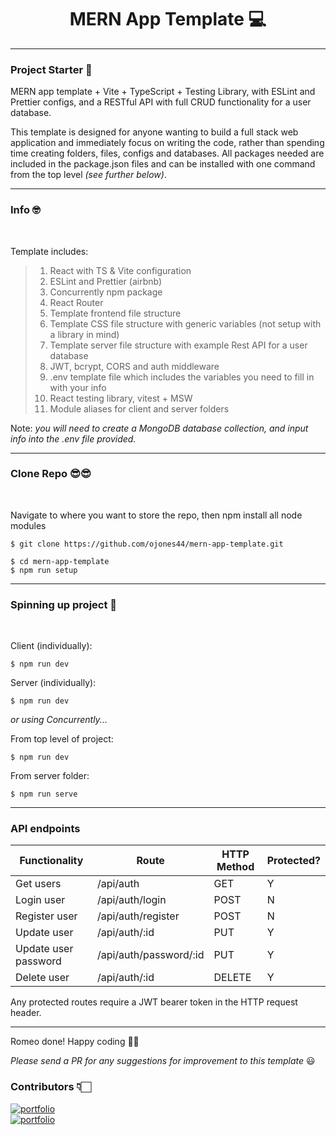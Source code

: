 <div id="header" align="center">
<h1>
MERN App Template 💻
</h1>
</div>

---

### Project Starter 🚀

MERN app template + Vite + TypeScript + Testing Library, with ESLint and Prettier configs, and a RESTful API with full CRUD functionality for a user database.

This template is designed for anyone wanting to build a full stack web application and immediately focus on writing the code, rather than spending time creating folders, files, configs and databases. All packages needed are included in the package.json files and can be installed with one command from the top level _(see further below)_.

---

### Info 🤓

<br>

Template includes:

> 1.  React with TS & Vite configuration
> 2.  ESLint and Prettier (airbnb)
> 3.  Concurrently npm package
> 4.  React Router
> 5.  Template frontend file structure
> 6.  Template CSS file structure with generic variables (not setup with a library in mind)
> 7.  Template server file structure with example Rest API for a user database
> 8.  JWT, bcrypt, CORS and auth middleware
> 9.  .env template file which includes the variables you need to fill in with your info
> 10. React testing library, vitest + MSW
> 11. Module aliases for client and server folders

Note: _you will need to create a MongoDB database collection, and input info into the .env file provided._

---

### Clone Repo 😎😎

<br>

Navigate to where you want to store the repo, then npm install all node modules

```
$ git clone https://github.com/ojones44/mern-app-template.git

$ cd mern-app-template
$ npm run setup

```

---

### Spinning up project 🚗

<br>

Client (individually): <br>

```
$ npm run dev
```

Server (individually): <br>

```
$ npm run dev
```

_or using Concurrently..._ <br>

From top level of project:

```
$ npm run dev
```

From server folder:

```
$ npm run serve
```

---

### API endpoints

| Functionality        | Route                  | HTTP Method | Protected? |
| -------------------- | ---------------------- | ----------- | ---------- |
| Get users            | /api/auth              | GET         | Y          |
| Login user           | /api/auth/login        | POST        | N          |
| Register user        | /api/auth/register     | POST        | N          |
| Update user          | /api/auth/:id          | PUT         | Y          |
| Update user password | /api/auth/password/:id | PUT         | Y          |
| Delete user          | /api/auth/:id          | DELETE      | Y          |

Any protected routes require a JWT bearer token in the HTTP request header.

---

Romeo done! Happy coding 💪🏻

_Please send a PR for any suggestions for improvement to this template_ 😃

### Contributors 👇🏻

[![portfolio](https://img.shields.io/badge/oliver_jones-000?style=for-the-badge&logo=github&logoColor=white)](https://github.com/ojones44) <br/>
[![portfolio](https://img.shields.io/badge/rikie_patrick-000?style=for-the-badge&logo=github&logoColor=white)](https://github.com/1sAndZeros) <br/>
